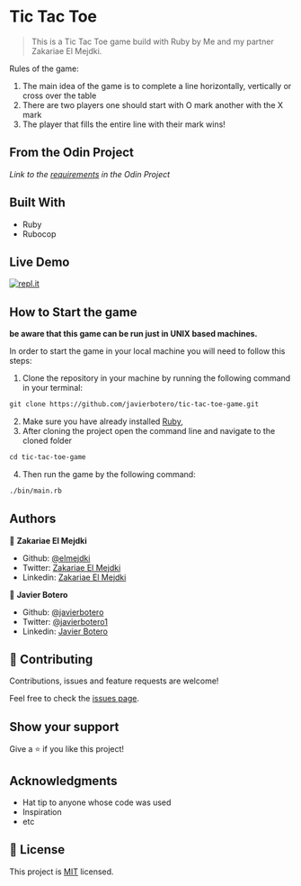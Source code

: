 # Tic Tac Toe

> This is a Tic Tac Toe game build with Ruby by Me and my partner Zakariae El Mejdki.

Rules of the game:

1. The main idea of the game is to complete a line horizontally, vertically or cross over the table
2. There are two players one should start with O mark another with the X mark
3. The player that fills the entire line with their mark wins!

## From the Odin Project

*Link to the [requirements](https://www.theodinproject.com/courses/ruby-programming/lessons/oop) in the Odin Project*

## Built With

- Ruby
- Rubocop


## Live Demo

[![repl.it](https://camo.githubusercontent.com/88adba2fff35b16ceafadcaa07f50d5d1978e663/68747470733a2f2f7265706c2e69742f62616467652f6769746875622f6e726971753332322f7469632d7461632d746f65)](https://livedemo.com)

## How to Start the game

**be aware that this game can be run just in UNIX based machines.** 

In order to start the game in your local machine you will need to follow this steps:

1. Clone the repository in your machine by running the following command in your terminal:

```tex
git clone https://github.com/javierbotero/tic-tac-toe-game.git
```
2. Make sure you have already installed [Ruby](https://www.theodinproject.com/courses/web-development-101/lessons/installing-ruby),
3. After cloning the project open the command line and navigate to the cloned folder
```tex
cd tic-tac-toe-game
```
4. Then run the game by the following command:

```tex
./bin/main.rb
```

## Authors

👤 **Zakariae El Mejdki**

- Github: [@elmejdki](https://github.com/elmejdki)
- Twitter: [Zakariae El Mejdki](https://twitter.com/0ca7848f87ab470)
- Linkedin: [Zakariae El Mejdki](https://www.linkedin.com/in/zakariae-el-mejdki-644898139/)



👤 **Javier Botero**

- Github: [@javierbotero](/github.com/javierbotero)
- Twitter: [@javierbotero1](https://twitter.com/JavierBotero1)
- Linkedin: [Javier Botero](https://www.linkedin.com/in/javierboterodev/)

## 🤝 Contributing

Contributions, issues and feature requests are welcome!

Feel free to check the [issues page](issues/).

## Show your support

Give a ⭐️ if you like this project!

## Acknowledgments

- Hat tip to anyone whose code was used
- Inspiration
- etc

## 📝 License

This project is [MIT](lic.url) licensed.
